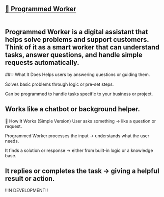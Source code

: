 <u>🧠 Programmed Worker</u> </br>
<br></br>
Programmed Worker is a digital assistant that helps solve problems and support customers. Think of it as a smart worker that can understand tasks, answer questions, and handle simple requests automatically.
--------------------------------------------------------------------------------------------------------------------------------

##💡 What It Does
Helps users by answering questions or guiding them.

Solves basic problems through logic or pre-set steps.

Can be programmed to handle tasks specific to your business or project.

Works like a chatbot or background helper.
---------------------------------------------------------------------------------------------------------------------------------

🔧 How It Works (Simple Version)
User asks something → like a question or request.

Programmed Worker processes the input → understands what the user needs.

It finds a solution or response → either from built-in logic or a knowledge base.

It replies or completes the task → giving a helpful result or action.
---------------------------------------------------------------------------------------------------------------------------------

‼️IN DEVELOPMENT‼️



